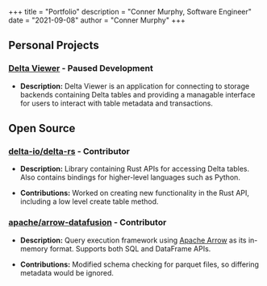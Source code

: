 +++
title = "Portfolio"
description = "Conner Murphy, Software Engineer"
date = "2021-09-08"
author = "Conner Murphy"
+++

## Personal Projects

### [Delta Viewer](https://github.com/Smurphy000/delta-viewer) - Paused Development

- **Description:** Delta Viewer is an application for connecting to storage backends containing Delta tables and providing a managable interface for users to interact with table metadata and transactions.

## Open Source

### [delta-io/delta-rs](https://github.com/delta-io/delta-rs) - Contributor

- **Description:** Library containing Rust APIs for accessing Delta tables. Also contains bindings for higher-level languages such as Python.

- **Contributions:** Worked on creating new functionality in the Rust API, including a low level create table method.

### [apache/arrow-datafusion](https://github.com/apache/arrow-datafusion) - Contributor

- **Description:** Query execution framework using [Apache Arrow](https://arrow.apache.org/) as its in-memory format. Supports both SQL and DataFrame APIs.

- **Contributions:** Modified schema checking for parquet files, so differing metadata would be ignored.
